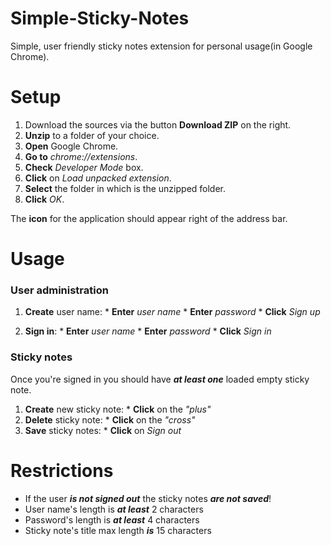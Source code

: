 # Simple-Sticky-Notes
Simple, user friendly sticky notes extension for personal usage(in Google Chrome).

# Setup

  1. Download the sources via the button **Download ZIP** on the right.
  2. **Unzip** to a folder of your choice.
  3. **Open** Google Chrome.
  4. **Go to** *chrome://extensions*.
  5. **Check** *Developer Mode* box.
  6. **Click** on *Load unpacked extension*.
  7. **Select** the folder in which is the unzipped folder.
  8. **Click** *OK*.

The **icon** for the application should appear right of the address bar.

# Usage

### User administration
  
  1. **Create** user name:
    *  **Enter** *user name*
    *  **Enter** *password*
    *  **Click** *Sign up*
  
  2. **Sign in**:
    * **Enter** *user name*
    * **Enter** *password*
    * **Click** *Sign in*
  
### Sticky notes
  
Once you're signed in you should have _**at least one**_ loaded empty sticky note.

  1. **Create** new sticky note: 
    * **Click** on the *"plus"*
  2. **Delete** sticky note:
    * **Click** on the *"cross"*
  3. **Save** sticky notes:
    * **Click** on *Sign out*

# Restrictions
  * If the user _**is not signed out**_ the sticky notes _**are not saved**_!
  * User name's length is _**at least**_ 2 characters
  * Password's length is _**at least**_ 4 characters
  * Sticky note's title max length _**is**_ 15 characters
